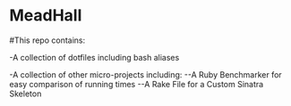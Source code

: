 MeadHall
========

#This repo contains:

-A collection of dotfiles including bash aliases

-A collection of other micro-projects including:
--A Ruby Benchmarker for easy comparison of running times
--A Rake File for a Custom Sinatra Skeleton
